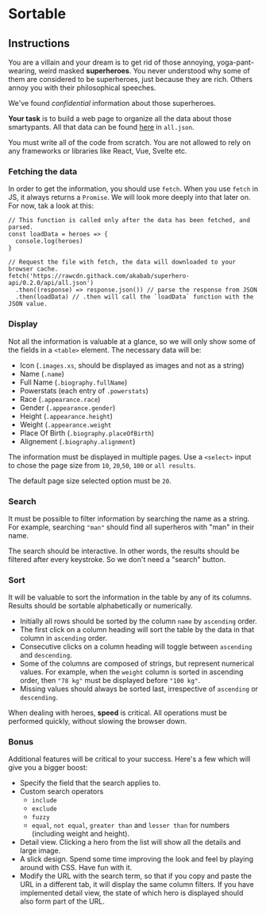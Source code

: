 # **Sortable**

## Instructions

You are a villain and your dream is to get rid of those annoying, yoga-pant-wearing, weird masked **superheroes**. You never understood why some of them are considered to be superheroes, just because they are rich. Others annoy you with their philosophical speeches.

We've found *confidential* information about those superheroes.

**Your task** is to build a web page to organize all the data about those smartypants. All that data can be found [here](https://rawcdn.githack.com/akabab/superhero-api/0.2.0/api/all.json) in `all.json`.

You must write all of the code from scratch. You are not allowed to rely on any frameworks or libraries like React, Vue, Svelte etc.

### **Fetching the data**

In order to get the information, you should use `fetch`. When you use `fetch` in JS, it always returns a `Promise`. We will look more deeply into that later on. For now, tak a look at this:

    // This function is called only after the data has been fetched, and parsed.
    const loadData = heroes => {
      console.log(heroes)
    }

    // Request the file with fetch, the data will downloaded to your browser cache.
    fetch('https://rawcdn.githack.com/akabab/superhero-api/0.2.0/api/all.json')
      .then((response) => response.json()) // parse the response from JSON
      .then(loadData) // .then will call the `loadData` function with the JSON value.

### **Display**

Not all the information is valuable at a glance, so we will only show some of the fields in a `<table>` element. The necessary data will be:

  - Icon (`.images.xs`, should be displayed as images and not as a string)
  - Name (`.name`)
  - Full Name (`.biography.fullName`)
  - Powerstats (each entry of `.powerstats`)
  - Race (`.appearance.race`)
  - Gender (`.appearance.gender`)
  - Height (`.appearance.height`)
  - Weight (`.appearance.weight`
  - Place Of Birth (`.biography.placeOfBirth`)
  - Alignement (`.biography.alignment`)
  
The information must be displayed in multiple pages. Use a `<select>` input to chose the page size from `10`, `20`,`50`, `100` or `all results`.

The default page size selected option must be `20`.

### **Search**
It must be possible to filter information by searching the name as a string. For example, searching `"man"` should find all superheros with "man" in their name.

The search should be interactive. In other words, the results should be filtered after every keystroke. So we don't need a "search" button.

### **Sort**
It will be valuable to sort the information in the table by any of its columns. Results should be sortable alphabetically or numerically.

  - Initially all rows should be sorted by the column `name` by `ascending` order.
  - The first click on a column heading will sort the table by the data in that column in `ascending` order.
  - Consecutive clicks on a column heading will toggle between `ascending` and `descending`.
  - Some of the columns are composed of strings, but represent numerical values. For example, when the `weight` column is sorted in ascending order, then     `"78 kg"` must be displayed before `"100 kg"`.
  - Missing values should always be sorted last, irrespective of `ascending` or `descending`.

When dealing with heroes, **speed** is critical. All operations must be performed quickly, without slowing the browser down.

### Bonus

Additional features will be critical to your success. Here's a few which will give you a bigger boost:

  - Specify the field that the search applies to.
  - Custom search operators
    - `include`
    - `exclude`
    - `fuzzy`
    - `equal`, `not equal`, `greater than` and `lesser than` for numbers (including weight and height).
  - Detail view. Clicking a hero from the list will show all the details and large image.
  - A slick design. Spend some time improving the look and feel by playing around with CSS. Have fun with it.
  - Modify the URL with the search term, so that if you copy and paste the URL in a different tab, it will display the same column filters. If you have     implemented detail view, the state of which hero is displayed should also form part of the URL.
